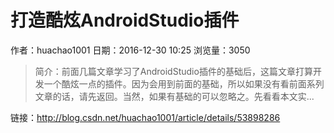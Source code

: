# 打造酷炫AndroidStudio插件
作者：huachao1001
日期：2016-12-30 10:25
浏览量：3050
> 简介：前面几篇文章学习了AndroidStudio插件的基础后，这篇文章打算开发一个酷炫一点的插件。因为会用到前面的基础，所以如果没有看前面系列文章的话，请先返回。当然，如果有基础的可以忽略之。先看看本文实...

 链接：http://blog.csdn.net/huachao1001/article/details/53898286
